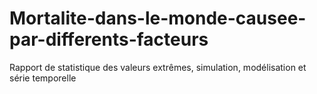 # Mortalite-dans-le-monde-causee-par-differents-facteurs
Rapport de statistique des valeurs extrêmes, simulation, modélisation et série temporelle
